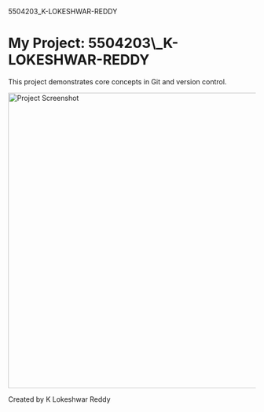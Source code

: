 5504203\_K-LOKESHWAR-REDDY



<h1>My Project: 5504203\_K-LOKESHWAR-REDDY</h1>



<p>This project demonstrates core concepts in Git and version control.</p>



<img src="https://github.com/KLOKESH70/5504203\_K-LOKESHWAR-REDDY/raw/main/images/myimage.png" alt="Project Screenshot" width="600"/>



<p>Created by K Lokeshwar Reddy</p>





